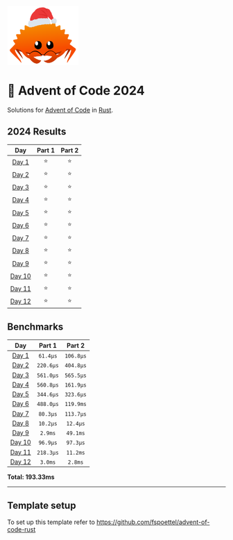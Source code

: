 <img src="./.assets/christmas_ferris.png" width="164">

# 🎄 Advent of Code 2024

Solutions for [Advent of Code](https://adventofcode.com/) in [Rust](https://www.rust-lang.org/).

<!--- advent_readme_stars table --->
## 2024 Results

| Day | Part 1 | Part 2 |
| :---: | :---: | :---: |
| [Day 1](https://adventofcode.com/2024/day/1) | ⭐ | ⭐ |
| [Day 2](https://adventofcode.com/2024/day/2) | ⭐ | ⭐ |
| [Day 3](https://adventofcode.com/2024/day/3) | ⭐ | ⭐ |
| [Day 4](https://adventofcode.com/2024/day/4) | ⭐ | ⭐ |
| [Day 5](https://adventofcode.com/2024/day/5) | ⭐ | ⭐ |
| [Day 6](https://adventofcode.com/2024/day/6) | ⭐ | ⭐ |
| [Day 7](https://adventofcode.com/2024/day/7) | ⭐ | ⭐ |
| [Day 8](https://adventofcode.com/2024/day/8) | ⭐ | ⭐ |
| [Day 9](https://adventofcode.com/2024/day/9) | ⭐ | ⭐ |
| [Day 10](https://adventofcode.com/2024/day/10) | ⭐ | ⭐ |
| [Day 11](https://adventofcode.com/2024/day/11) | ⭐ | ⭐ |
| [Day 12](https://adventofcode.com/2024/day/12) | ⭐ | ⭐ |
<!--- advent_readme_stars table --->

<!--- benchmarking table --->
## Benchmarks

| Day | Part 1 | Part 2 |
| :---: | :---: | :---:  |
| [Day 1](./src/bin/01.rs) | `61.4µs` | `106.8µs` |
| [Day 2](./src/bin/02.rs) | `220.6µs` | `404.8µs` |
| [Day 3](./src/bin/03.rs) | `561.0µs` | `565.5µs` |
| [Day 4](./src/bin/04.rs) | `560.8µs` | `161.9µs` |
| [Day 5](./src/bin/05.rs) | `344.6µs` | `323.6µs` |
| [Day 6](./src/bin/06.rs) | `488.0µs` | `119.9ms` |
| [Day 7](./src/bin/07.rs) | `80.3µs` | `113.7µs` |
| [Day 8](./src/bin/08.rs) | `10.2µs` | `12.4µs` |
| [Day 9](./src/bin/09.rs) | `2.9ms` | `49.1ms` |
| [Day 10](./src/bin/10.rs) | `96.9µs` | `97.3µs` |
| [Day 11](./src/bin/11.rs) | `218.3µs` | `11.2ms` |
| [Day 12](./src/bin/12.rs) | `3.0ms` | `2.8ms` |

**Total: 193.33ms**
<!--- benchmarking table --->

---

## Template setup

To set up this template refer to https://github.com/fspoettel/advent-of-code-rust
